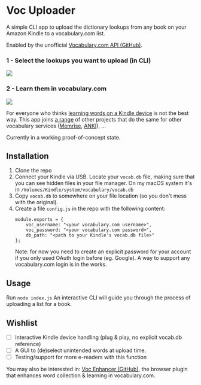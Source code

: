 # Voc Uploader

A simple CLI app to upload the dictionary lookups from any book on your Amazon Kindle to a vocabulary.com list.

Enabled by the unofficial [Vocabulary.com API (GitHub)](https://github.com/th0rgall/voc-api).

### 1 - Select the lookups you want to upload (in CLI)

![](https://i.imgur.com/josPQJI.png)

### 2 - Learn them in vocabulary.com
![](https://i.imgur.com/aZOMtQs.png)

For everyone who thinks [learning words on a Kindle device](https://www.dummies.com/consumer-electronics/tablets/kindle/how-to-use-vocabulary-builder-on-your-kindle-paperwhite/) is not the best way. This app joins [a range](https://github.com/search?p=1&q=kindle+vocabulary&type=Repositories) of other projects that do the same for other vocabulary services ([Memrise](https://github.com/jaroslawhartman/kindle-to-memrise), [ANKI](https://github.com/NdYAG/Kindle2Anki)), ...

Currently in a working proof-of-concept state.

## Installation

1. Clone the repo
2. Connect your Kindle via USB. Locate your `vocab.db` file, making sure that you can see hidden files in your file manager. On my macOS system it's in `/Volumes/Kindle/system/vocabulary/vocab.db`
3. Copy `vocab.db` to somewhere on your file location (so you don't mess with the original).
4. Create a file `config.js` in the repo with the following content:
   ```
   module.exports = {
       voc_username: "<your vocabulary.com username>",
       voc_password: "<your vocabulary.com password>",
       db_path: "<path to your Kindle's vocab.db file>"
   };
   ```
   Note: for now you need to create an explicit password for your account if you only used OAuth login before (eg. Google). A way to support any vocabulary.com login is in the works.

## Usage

Run `node index.js`
An interactive CLI will guide you through the process of uploading a list for a book.


## Wishlist

- [ ] Interactive Kindle device handling (plug & play, no explicit vocab.db reference)
- [ ] A GUI to (de)select unintended words at upload time.
- [ ] Testing/support for more e-readers with this function

You may also be interested in: [Voc Enhancer (GitHub)](https://github.com/th0rgall/voc-enhancer), the browser plugin that enhances word collection & learning in vocabulary.com.
